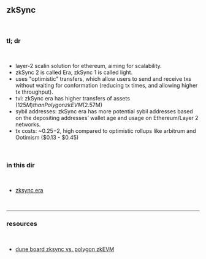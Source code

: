 ## zkSync

<br>

### tl; dr

<br>

* layer-2 scalin solution for ethereum, aiming for scalability. 
* zkSync 2 is called Era, zkSync 1 is called light.
* uses "optimistic" transfers, which allow users to send and receive txs without waiting for conformation (reducing tx times, and allowing higher tx throughput).
* tvl: zkSync era has higher transfers of assets ($125M) than Polygon zkEVM ($2.57M) 
* sybil addresses: zkSync era has more potential sybil addresses based on the depositing addresses’ wallet age and usage on Ethereum/Layer 2 networks. 
* tx costs: ~$0.25-$2, high compared to optimistic rollups like arbitrum and Ootimism ($0.13 - $0.45)

<br>

### in this dir

<br>

* [zksync era](era.md)

<br>

----

### resources

<br>

* [dune board zksync vs. polygon zkEVM](https://dune.com/21shares_research/zkevm-comparison-zksync-era-vs-polygon-hermez)
